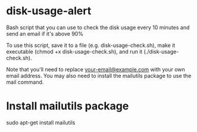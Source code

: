 # disk-usage-alert

Bash script that you can use to check the disk usage every 10 minutes and send an email if it's above 90%

To use this script, save it to a file (e.g. disk-usage-check.sh), make it executable (chmod +x disk-usage-check.sh), and run it (./disk-usage-check.sh).

Note that you'll need to replace your-email@example.com with your own email address. You may also need to install the mailutils package to use the mail command.

# Install mailutils package

sudo apt-get install mailutils
